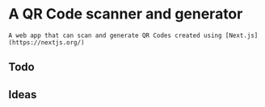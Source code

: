 # A QR Code scanner and generator
    A web app that can scan and generate QR Codes created using [Next.js](https://nextjs.org/) 


## Todo

## Ideas

